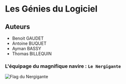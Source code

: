 # Les Génies du Logiciel

## Auteurs

- Benoit GAUDET
- Antoine BUQUET
- Ayman BASSY
- Thomas BILLEQUIN

### L'équipage du magnifique navire : `Le Nergigante`
![Flag du Nergigante](https://github.com/pns-si3-qgl/qgl-21-22-les_genies/blob/master/flag.png)
